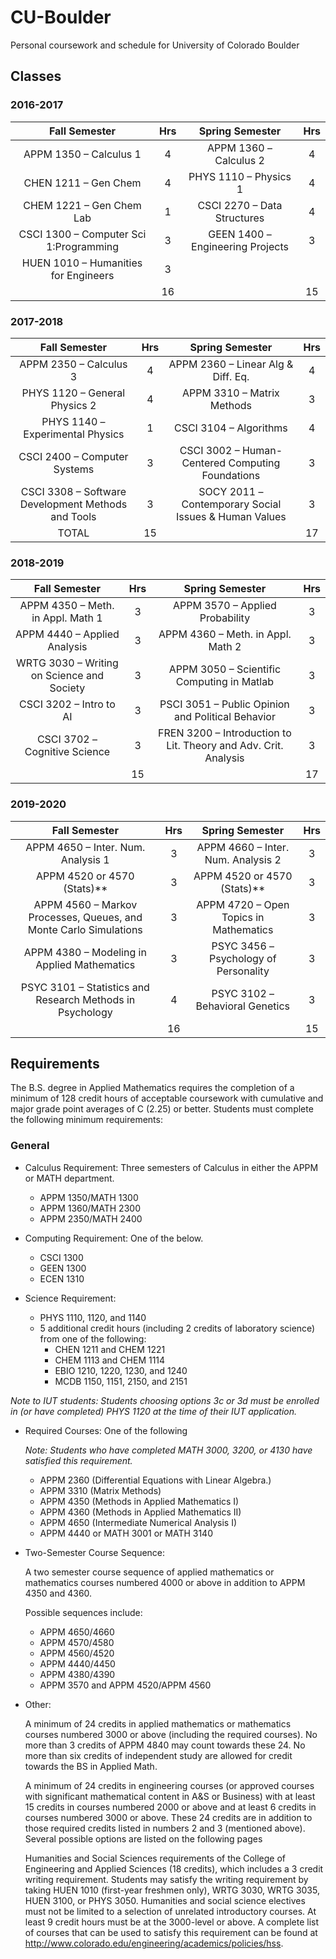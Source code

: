 # CU-Boulder
Personal coursework and schedule for University of Colorado Boulder

## Classes
### 2016-2017
|              Fall Semester             | Hrs |          Spring Semester         | Hrs |
|:--------------------------------------:|:---:|:--------------------------------:|:---:|
| APPM 1350 – Calculus 1                 | 4   | APPM 1360 – Calculus 2           | 4   |
| CHEN 1211 – Gen Chem                   | 4   | PHYS 1110 – Physics 1            | 4   |
| CHEM 1221 – Gen Chem Lab               | 1   | CSCI 2270 – Data Structures      | 4   |
| CSCI 1300 – Computer Sci 1:Programming | 3   | GEEN 1400 – Engineering Projects | 3   |
| HUEN 1010 – Humanities for Engineers   | 3   |                                  |     |
|                                        | 16  |                                  | 15  |

### 2017-2018
|                    Fall Semester                   | Hrs |                    Spring Semester                    | Hrs |
|:--------------------------------------------------:|:---:|:-----------------------------------------------------:|:---:|
| APPM 2350 – Calculus 3                             | 4   | APPM 2360 – Linear Alg & Diff. Eq.                    | 4   |
| PHYS 1120 – General Physics 2                      | 4   | APPM 3310 – Matrix Methods                            | 3   |
| PHYS 1140 – Experimental Physics                   | 1   | CSCI 3104 – Algorithms                                | 4   |
| CSCI 2400 – Computer Systems                       | 3   | CSCI 3002 – Human-Centered Computing Foundations      | 3   |
| CSCI 3308 – Software Development Methods and Tools | 3   | SOCY 2011 – Contemporary Social Issues & Human Values | 3   |
| TOTAL                                              | 15  |                                                       | 17  |

### 2018-2019
|                Fall Semester               | Hrs |                         Spring Semester                         | Hrs |
|:------------------------------------------:|:---:|:---------------------------------------------------------------:|:---:|
| APPM 4350 – Meth. in Appl. Math 1          | 3   | APPM 3570 – Applied Probability                                 | 3   |
| APPM 4440  – Applied Analysis              | 3   | APPM 4360 – Meth. in Appl. Math 2                               | 3   |
| WRTG 3030 – Writing on Science and Society | 3   | APPM 3050 – Scientific Computing in Matlab                      | 3   |
| CSCI 3202 – Intro to AI                    | 3   | PSCI 3051 – Public Opinion and Political Behavior               | 3   |
| CSCI 3702 – Cognitive Science              | 3   | FREN 3200 – Introduction to Lit. Theory and Adv. Crit. Analysis | 3   |
|                                            | 15  |                                                                 | 17  |

### 2019-2020
|                           Fall Semester                           | Hrs |             Spring Semester            | Hrs |
|:-----------------------------------------------------------------:|:---:|:--------------------------------------:|:---:|
| APPM 4650 – Inter. Num. Analysis 1                                | 3   | APPM 4660 – Inter. Num. Analysis 2     | 3   |
| APPM 4520 or 4570 (Stats)**                                       | 3   | APPM 4520 or 4570 (Stats)**            | 3   |
| APPM 4560 – Markov Processes, Queues, and Monte Carlo Simulations | 3   | APPM 4720 – Open Topics in Mathematics | 3   |
| APPM 4380 – Modeling in Applied Mathematics                       | 3   | PSYC 3456 – Psychology of Personality  | 3   |
| PSYC 3101 – Statistics and Research Methods in Psychology         | 4   | PSYC 3102 – Behavioral Genetics        | 3   |
|                                                                   | 16  |                                        | 15  |

## Requirements
The B.S. degree in Applied Mathematics requires the completion of a minimum of 128 credit hours of acceptable coursework with cumulative and major grade point averages of C (2.25) or better. Students must complete the following minimum requirements:

### General
* Calculus Requirement: Three semesters of Calculus in either the APPM or MATH department.
  * APPM 1350/MATH 1300
  * APPM 1360/MATH 2300
  * APPM 2350/MATH 2400

* Computing Requirement: One of the below.
  * CSCI 1300
  * GEEN 1300
  * ECEN 1310

* Science Requirement:
  * PHYS 1110, 1120, and 1140
  * 5 additional credit hours (including 2 credits of laboratory science) from one of the following:
    * CHEN 1211 and CHEM 1221
    * CHEM 1113 and CHEM 1114
    * EBIO 1210, 1220, 1230, and 1240
    * MCDB 1150, 1151, 2150, and 2151

_Note to IUT students: Students choosing options 3c or 3d must be enrolled in (or have completed) PHYS 1120 at the time of their IUT application._

* Required Courses: One of the following

  _Note: Students who have completed MATH 3000, 3200, or 4130 have satisfied this requirement._
  * APPM 2360 (Differential Equations with Linear Algebra.)
  * APPM 3310 (Matrix Methods)
  * APPM 4350 (Methods in Applied Mathematics I)
  * APPM 4360 (Methods in Applied Mathematics II)
  * APPM 4650 (Intermediate Numerical Analysis I)
  * APPM 4440 or MATH 3001 or MATH 3140

* Two-Semester Course Sequence:

  A two semester course sequence of applied mathematics or mathematics courses numbered 4000 or above in addition to APPM 4350 and 4360.

  Possible sequences include:
  * APPM 4650/4660
  * APPM 4570/4580
  * APPM 4560/4520
  * APPM 4440/4450
  * APPM 4380/4390
  * APPM 3570 and APPM 4520/APPM 4560

* Other:

  A minimum of 24 credits in applied mathematics or mathematics courses numbered 3000 or above (including the required courses). No more than 3 credits of APPM 4840 may count towards these 24. No more than six credits of independent study are allowed for credit towards the BS in Applied Math.

  A minimum of 24 credits in engineering courses (or approved courses with significant mathematical content in A&S or Business) with at least 15 credits in courses numbered 2000 or above and at least 6 credits in courses numbered 3000 or above.  These 24 credits are in addition to those required credits listed in numbers 2 and 3 (mentioned above). Several possible options are listed on the following pages

  Humanities and Social Sciences requirements of the College of Engineering and Applied Sciences (18 credits), which includes a 3 credit writing requirement. Students may satisfy the writing requirement by taking HUEN 1010 (first-year freshmen only), WRTG 3030, WRTG 3035, HUEN 3100, or PHYS 3050. Humanities and social science electives must not be limited to a selection of unrelated introductory courses.  At least 9 credit hours must be at the 3000-level or above. A complete list of courses that can be used to satisfy this requirement can be found at http://www.colorado.edu/engineering/academics/policies/hss.
